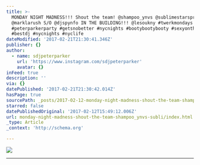 ```yaml
---
title: >-
  MONDAY NIGHT MADNESS!!! Shout the team! @shampoo_ynvs @sublimestarspromo
  @marklarush S/O @djspynfo IN THE BUILDING!!! @lesoukny #twerkmondays
  #peterparkerparty #getsnobetter #nycnights #bootybootybooty #sexyonthebars
  #bestdj #nycnights #nyclife
dateModified: '2017-02-21T21:30:41.346Z'
publisher: {}
author:
  - name: sdjpeterparker
    url: 'https://www.instagram.com/sdjpeterparker'
    avatar: {}
inFeed: true
description: ''
via: {}
datePublished: '2017-02-21T21:30:42.014Z'
hasPage: true
sourcePath: _posts/2017-02-12-monday-night-madness-shout-the-team-shampoo_ynvs-subli.md
starred: false
datePublishedOriginal: '2017-02-12T15:49:12.006Z'
url: monday-night-madness-shout-the-team-shampoo_ynvs-subli/index.html
_type: Article
_context: 'http://schema.org'

---
```

![](https://scontent.cdninstagram.com/t51.2885-15/s640x640/sh0.08/e35/16584818_1799501026978258_660493874803769344_n.jpg?ig_cache_key=MTQ0NDc2NTE2MTgxMDE3MTQzOA%3D%3D.2)

---